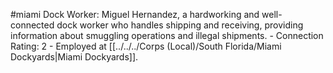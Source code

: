 #miami 
Dock Worker: Miguel Hernandez, a hardworking and well-connected dock worker who handles shipping and receiving, providing information about smuggling operations and illegal shipments. - Connection Rating: 2 - Employed at [[../../../Corps (Local)/South Florida/Miami Dockyards|Miami Dockyards]].